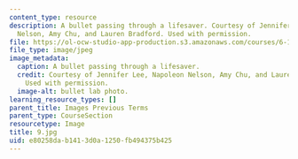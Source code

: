 ```yaml
---
content_type: resource
description: A bullet passing through a lifesaver. Courtesy of Jennifer Lee, Napoleon
  Nelson, Amy Chu, and Lauren Bradford. Used with permission.
file: https://ol-ocw-studio-app-production.s3.amazonaws.com/courses/6-163-strobe-project-laboratory-fall-2005/e80258dab1413d0a1250fb494375b425_9.jpg
file_type: image/jpeg
image_metadata:
  caption: A bullet passing through a lifesaver.
  credit: Courtesy of Jennifer Lee, Napoleon Nelson, Amy Chu, and Lauren Bradford.
    Used with permission.
  image-alt: bullet lab photo.
learning_resource_types: []
parent_title: Images Previous Terms
parent_type: CourseSection
resourcetype: Image
title: 9.jpg
uid: e80258da-b141-3d0a-1250-fb494375b425
---
```

